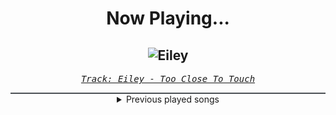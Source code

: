 <div align="center"> 
<h1>Now Playing...</h1>

![Eiley](https://i.scdn.co/image/ab67616d00001e02e9c6a673abedd093c35e3eae)
--
_<samp><a href="https://open.spotify.com/track/03bb6AxzMre5LjZzTiLb1r">Track: Eiley - Too Close To Touch</a></samp>_

<div style="border: 1px #4B5054 solid"></div>
<details>
  <summary>
    Previous played songs
  </summary>
  <table>
    <thead>
      <tr>
        <th>
          Artist
        </th>
        <th>
          Song
        </th>
        <th>
          Link
        </th>
      </tr>
    </thead>
    <tbody>
      <tr><td>Too Close To Touch</td><td>Eiley</td><td><a href="https://open.spotify.com/track/03bb6AxzMre5LjZzTiLb1r">https://open.spotify.com/track/03bb6AxzMre5LjZzTiLb1r</a></td></tr><tr><td>Too Close To Touch</td><td>Novocaine</td><td><a href="https://open.spotify.com/track/4JJpEYYamr363Kbc4zdw1h">https://open.spotify.com/track/4JJpEYYamr363Kbc4zdw1h</a></td></tr><tr><td>Too Close To Touch</td><td>Sympathy</td><td><a href="https://open.spotify.com/track/1s4Nc5XFspnFHEHLv92gak">https://open.spotify.com/track/1s4Nc5XFspnFHEHLv92gak</a></td></tr><tr><td>Dayseeker</td><td>Neon Grave</td><td><a href="https://open.spotify.com/track/4pehGtiMD6B2WZHsKmr3oo">https://open.spotify.com/track/4pehGtiMD6B2WZHsKmr3oo</a></td></tr><tr><td>Dayseeker</td><td>Without Me</td><td><a href="https://open.spotify.com/track/7oGCVuPEyp6m6DhXkU5Pfs">https://open.spotify.com/track/7oGCVuPEyp6m6DhXkU5Pfs</a></td></tr><tr><td>Dayseeker</td><td>Sleeptalk</td><td><a href="https://open.spotify.com/track/53Ssvy5Rww0BPTtOw375zW">https://open.spotify.com/track/53Ssvy5Rww0BPTtOw375zW</a></td></tr><tr><td>Dayseeker</td><td>Sleeptalk</td><td><a href="https://open.spotify.com/track/53Ssvy5Rww0BPTtOw375zW">https://open.spotify.com/track/53Ssvy5Rww0BPTtOw375zW</a></td></tr><tr><td>Dayseeker</td><td>Creature In The Black Night</td><td><a href="https://open.spotify.com/track/4kMBP4BSFB0vNYQDVGiJq6">https://open.spotify.com/track/4kMBP4BSFB0vNYQDVGiJq6</a></td></tr><tr><td>Alligatoah</td><td>Der gestichelte Kater - Kapitel 4</td><td><a href="https://open.spotify.com/track/3IHEphgN50NSPYvtEhSanT">https://open.spotify.com/track/3IHEphgN50NSPYvtEhSanT</a></td></tr><tr><td>Alligatoah</td><td>Der gestichelte Kater - Kapitel 3</td><td><a href="https://open.spotify.com/track/4VZehR6YR26mUoBsf61UTQ">https://open.spotify.com/track/4VZehR6YR26mUoBsf61UTQ</a></td></tr><tr><td>Alligatoah</td><td>Der gestichelte Kater - Kapitel 2</td><td><a href="https://open.spotify.com/track/564pcwuGf2RKkBjfaoBUVU">https://open.spotify.com/track/564pcwuGf2RKkBjfaoBUVU</a></td></tr><tr><td>Alligatoah</td><td>Der gestichelte Kater - Kapitel 1</td><td><a href="https://open.spotify.com/track/1UFuCiCIn4gqMDF6fukGgX">https://open.spotify.com/track/1UFuCiCIn4gqMDF6fukGgX</a></td></tr><tr><td>Dayseeker</td><td>Quicksand</td><td><a href="https://open.spotify.com/track/0x8DRuwtfmvr8mmx2D0aiW">https://open.spotify.com/track/0x8DRuwtfmvr8mmx2D0aiW</a></td></tr><tr><td>Dayseeker</td><td>Sleeptalk</td><td><a href="https://open.spotify.com/track/53Ssvy5Rww0BPTtOw375zW">https://open.spotify.com/track/53Ssvy5Rww0BPTtOw375zW</a></td></tr><tr><td>Dayseeker</td><td>Shapeshift</td><td><a href="https://open.spotify.com/track/6JETZ58xlV6YGNQWLj2T0A">https://open.spotify.com/track/6JETZ58xlV6YGNQWLj2T0A</a></td></tr><tr><td>Dayseeker</td><td>Creature In The Black Night</td><td><a href="https://open.spotify.com/track/4kMBP4BSFB0vNYQDVGiJq6">https://open.spotify.com/track/4kMBP4BSFB0vNYQDVGiJq6</a></td></tr><tr><td>Dayseeker</td><td>Pale Moonlight</td><td><a href="https://open.spotify.com/track/1IQA1li1Io3D5WY6RNekD6">https://open.spotify.com/track/1IQA1li1Io3D5WY6RNekD6</a></td></tr><tr><td>Dayseeker</td><td>Bloodlust</td><td><a href="https://open.spotify.com/track/0EJ9cdzNwraAU0yzwGL2ZE">https://open.spotify.com/track/0EJ9cdzNwraAU0yzwGL2ZE</a></td></tr><tr><td>Dayseeker</td><td>Shapeshift</td><td><a href="https://open.spotify.com/track/6JETZ58xlV6YGNQWLj2T0A">https://open.spotify.com/track/6JETZ58xlV6YGNQWLj2T0A</a></td></tr><tr><td>Dayseeker</td><td>Creature In The Black Night</td><td><a href="https://open.spotify.com/track/4kMBP4BSFB0vNYQDVGiJq6">https://open.spotify.com/track/4kMBP4BSFB0vNYQDVGiJq6</a></td></tr>
    </tbody>
  </table>
</details>

</div>

